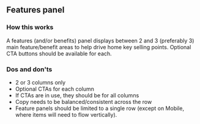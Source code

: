 ## Features panel

### How this works

A features (and/or benefits) panel displays between 2 and 3 (preferably 3) main feature/benefit areas to help drive home key selling points. Optional CTA buttons should be available for each.

### Dos and don'ts

- 2 or 3 columns only
- Optional CTAs for each column
- If CTAs are in use, they should be for all columns
- Copy needs to be balanced/consistent across the row
- Feature panels should be limited to a single row (except on Mobile, where items will need to flow vertically).
